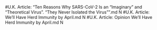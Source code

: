 #U.K.
Article: “Ten Reasons Why SARS-CoV-2 Is an “Imaginary” and “Theoretical Virus”. “They Never Isolated the Virus””.md N
#U.K.
Article: We’ll Have Herd Immunity by April.md N
#U.K.
Article: Opinion  We’ll Have Herd Immunity by April.md N
